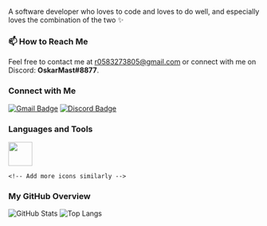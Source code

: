 
A software developer who loves to code and loves to do well, and especially loves the combination of the two ✨


### 📫 How to Reach Me
Feel free to contact me at [r0583273805@gmail.com](mailto:r0583273805@gmail.com) or connect with me on Discord: **OskarMast#8877**.

### Connect with Me
[![Gmail Badge](https://img.shields.io/badge/-r0583273805@gmail.com-D14836?style=flat&logo=Gmail&logoColor=white)](mailto:r0583273805@gmail.com)
[![Discord Badge](https://img.shields.io/badge/-OskarMast%238877-7289DA?style=flat&logo=discord&logoColor=white)](https://discord.com/)

### Languages and Tools
<!-- Add your icons here -->
<p align="left"> 
 <img src="./icons/Angular-Dark.svg" width="48"> 
    
    <!-- Add more icons similarly -->
</p>

### My GitHub Overview
![GitHub Stats](https://github-readme-stats.vercel.app/api?username=rachelyWinter&show_icons=true&theme=radical)
![Top Langs](https://github-readme-stats.vercel.app/api/top-langs/?username=rachelyWinter&layout=compact&theme=radical)


